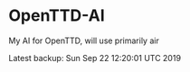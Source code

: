 # OpenTTD-AI
My AI for OpenTTD, will use primarily air

Latest backup: Sun Sep 22 12:20:01 UTC 2019

